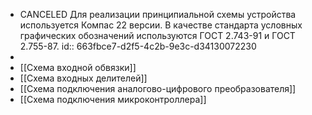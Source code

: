 - CANCELED Для реализации принципиальной схемы устройства используется Компас 22 версии. В качестве стандарта условных графических обозначений используются ГОСТ 2.743-91 и ГОСТ 2.755-87.
  id:: 663fbce7-d2f5-4c2b-9e3c-d34130072230
-
- [[Схема входной обвязки]]
- [[Схема входных делителей]]
- [[Схема подключения аналогово-цифрового преобразователя]]
- [[Схема подключения микроконтроллера]]